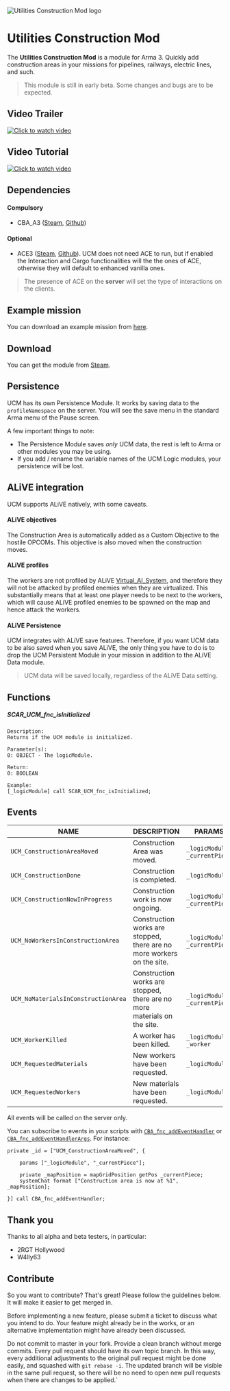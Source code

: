 ![Utilities Construction Mod logo](https://cldup.com/jVkD9k4D9t.png)

# Utilities Construction Mod

The **Utilities Construction Mod** is a module for Arma 3. Quickly add construction areas in your missions for pipelines, railways, electric lines, and such.

> This module is still in early beta. Some changes and bugs are to be expected.

## Video Trailer

[![Click to watch video](https://img.youtube.com/vi/ZIp2BfbvO1E/0.jpg)](https://www.youtube.com/watch?v=ZIp2BfbvO1E)


## Video Tutorial

[![Click to watch video](https://img.youtube.com/vi/sbx0QSRaUt4/0.jpg)](https://www.youtube.com/watch?v=sbx0QSRaUt4)


## Dependencies

#### Compulsory

  - CBA_A3 ([Steam](https://steamcommunity.com/workshop/filedetails/?id=450814997), [Github](https://github.com/CBATeam/CBA_A3/releases/latest))

#### Optional

  - ACE3 ([Steam](https://steamcommunity.com/sharedfiles/filedetails/?id=463939057), [Github](https://github.com/acemod/ACE3/releases/latest)). UCM does not need ACE to run, but if enabled the Interaction and Cargo functionalities will the the ones of ACE, otherwise they will default to enhanced vanilla ones.

> The presence of ACE on the **server** will set the type of interactions on the clients.

## Example mission

You can download an example mission from [here](https://github.com/ostinelli/SCAR_UCM/raw/master/resources/ucm_demo.Altis.zip).

## Download

You can get the module from [Steam](http://steamcommunity.com/sharedfiles/filedetails/?id=1145478729).

## Persistence

UCM has its own Persistence Module. It works by saving data to the `profileNamespace` on the server. You will see the save menu in the standard Arma menu of the Pause screen.

A few important things to note:

  - The Persistence Module saves _only_ UCM data, the rest is left to Arma or other modules you may be using.
  - If you add / rename the variable names of the UCM Logic modules, your persistence will be lost.

## ALiVE integration

UCM supports ALiVE natively, with some caveats.

#### ALiVE objectives

The Construction Area is automatically added as a Custom Objective to the hostile OPCOMs. This objective is also moved when the construction moves.

#### ALiVE profiles

The workers are not profiled by ALiVE [Virtual_AI_System](http://alivemod.com/wiki/index.php/Virtual_AI_System), and therefore they will not be attacked by profiled enemies when they are virtualized. This substantially means that at least one player needs to be next to the workers, which will cause ALiVE profiled enemies to be spawned on the map and hence attack the workers.

#### ALiVE Persistence

UCM integrates with ALiVE save features. Therefore, if you want UCM data to be also saved when you save ALiVE, the only thing you have to do is to drop the UCM Persistent Module in your mission in addition to the ALiVE Data module.

> UCM data will be saved locally, regardless of the ALiVE Data setting.

## Functions

##### SCAR_UCM_fnc_isInitialized
```
Description:
Returns if the UCM module is initialized.

Parameter(s):
0: OBJECT - The logicModule.

Return:
0: BOOLEAN

Example:
[_logicModule] call SCAR_UCM_fnc_isInitialized;
```

## Events

| NAME | DESCRIPTION | PARAMS
|------|------|------
| `UCM_ConstructionAreaMoved` | Construction Area was moved. | `_logicModule`, `_currentPiece`
| `UCM_ConstructionDone` | Construction is completed. | `_logicModule`
| `UCM_ConstructionNowInProgress` | Construction work is now ongoing. | `_logicModule`, `_currentPiece`
| `UCM_NoWorkersInConstructionArea` | Construction works are stopped, there are no more workers on the site. | `_logicModule`, `_currentPiece`
| `UCM_NoMaterialsInConstructionArea` | Construction works are stopped, there are no more materials on the site. | `_logicModule`, `_currentPiece`
| `UCM_WorkerKilled` | A worker has been killed. | `_logicModule`, `_worker`
| `UCM_RequestedMaterials` | New workers have been requested. | `_logicModule`
| `UCM_RequestedWorkers` | New materials have been requested. | `_logicModule`

All events will be called on the server only.

You can subscribe to events in your scripts with [`CBA_fnc_addEventHandler`](https://cbateam.github.io/CBA_A3/docs/files/events/fnc_addEventHandler-sqf.html) or [`CBA_fnc_addEventHandlerArgs`](https://cbateam.github.io/CBA_A3/docs/files/events/fnc_addEventHandlerArgs-sqf.html). For instance:

```sqf
private _id = ["UCM_ConstructionAreaMoved", {

	params ["_logicModule", "_currentPiece"];

	private _mapPosition = mapGridPosition getPos _currentPiece;
	systemChat format ["Construction area is now at %1", _mapPosition];

}] call CBA_fnc_addEventHandler;
```

## Thank you

Thanks to all alpha and beta testers, in particular:

  * 2RGT Hollywood
  * W4lly63

## Contribute

So you want to contribute? That's great! Please follow the guidelines below. It will make it easier to get merged in.

Before implementing a new feature, please submit a ticket to discuss what you intend to do. Your feature might already be in the works, or an alternative implementation might have already been discussed.

Do not commit to master in your fork. Provide a clean branch without merge commits. Every pull request should have its own topic branch. In this way, every additional adjustments to the original pull request might be done easily, and squashed with `git rebase -i`. The updated branch will be visible in the same pull request, so there will be no need to open new pull requests when there are changes to be applied.`

